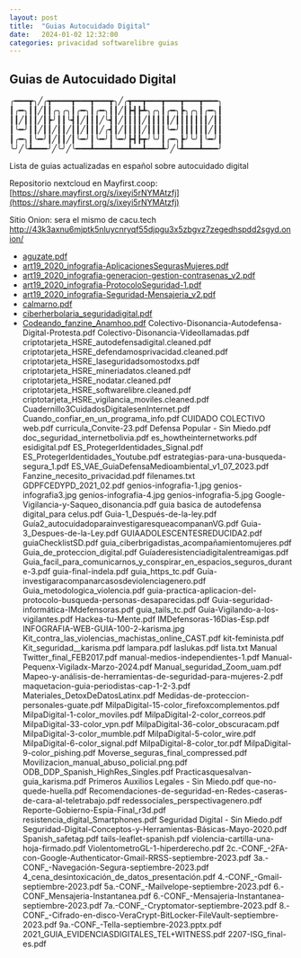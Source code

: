 ```yaml
---
layout: post
title:  "Guias Autocuidado Digital"
date:   2024-01-02 12:32:00
categories: privacidad softwarelibre guias
---
```

## Guias de Autocuidado Digital

╭━━━┳╮╱╭┳━━━━┳━━━┳━━━┳╮╱╭┳━━┳━━━┳━━━┳━━━┳━━━╮
┃╭━╮┃┃╱┃┃╭╮╭╮┃╭━╮┃╭━╮┃┃╱┃┣┫┣┻╮╭╮┃╭━╮┣╮╭╮┃╭━╮┃
┃┃╱┃┃┃╱┃┣╯┃┃╰┫┃╱┃┃┃╱╰┫┃╱┃┃┃┃╱┃┃┃┃┃╱┃┃┃┃┃┃┃╱┃┃
┃╰━╯┃┃╱┃┃╱┃┃╱┃┃╱┃┃┃╱╭┫┃╱┃┃┃┃╱┃┃┃┃╰━╯┃┃┃┃┃┃╱┃┃
┃╭━╮┃╰━╯┃╱┃┃╱┃╰━╯┃╰━╯┃╰━╯┣┫┣┳╯╰╯┃╭━╮┣╯╰╯┃╰━╯┃
╰╯╱╰┻━━━╯╱╰╯╱╰━━━┻━━━┻━━━┻━━┻━━━┻╯╱╰┻━━━┻━━━╯


Lista de guias actualizadas en español sobre autocuidado digital 

Repositorio nextcloud en Mayfirst.coop:
[https://share.mayfirst.org/s/ixeyi5rNYMAtzfj](https://share.mayfirst.org/s/ixeyi5rNYMAtzfj)

Sitio Onion: sera el mismo de cacu.tech http://43k3axnu6mjptk5nluycnryqf55djpgu3x5zbgvz7zegedhspdd2sgyd.onion/


* [aguzate.pdf](https://cacu.tech/guias/aguzate.pdf)
* [art19_2020_infografia-AplicacionesSegurasMujeres.pdf](https://cacu.tech/art19_2020_infografia-AplicacionesSegurasMujeres.pdf)
* [art19_2020_infografia-generacion-gestion-contrasenas_v2.pdf](https://cacu.tech/art19_2020_infografia-generacion-gestion-contrasenas_v2.pdf)
* [art19_2020_infografia-ProtocoloSeguridad-1.pdf](https://cacu.tech/art19_2020_infografia-ProtocoloSeguridad-1.pdf)
* [art19_2020_infografia-Seguridad-Mensajeria_v2.pdf](https://cacu.tech/art19_2020_infografia-Seguridad-Mensajeria_v2.pdf)
* [calmarno.pdf](https://cacu.tech/calmarno.pdf)
* [ciberherbolaria_seguridadigital.pdf](https://cacu.tech/ciberherbolaria_seguridadigital.pdf)
* [Codeando_fanzine_Anamhoo.pdf](https://cacu.tech/Codeando_fanzine_Anamhoo.pdf)
Colectivo-Disonancia-Autodefensa-Digital-Protesta.pdf
Colectivo-Disonancia-Videollamadas.pdf
criptotarjeta_HSRE_autodefensadigital.cleaned.pdf
criptotarjeta_HSRE_defendamosprivacidad.cleaned.pdf
criptotarjeta_HSRE_laseguridadsomostodxs.pdf
criptotarjeta_HSRE_mineriadatos.cleaned.pdf
criptotarjeta_HSRE_nodatar.cleaned.pdf
criptotarjeta_HSRE_softwarelibre.cleaned.pdf
criptotarjeta_HSRE_vigilancia_moviles.cleaned.pdf
Cuadernillo3CuidadosDigitalesenInternet.pdf
Cuando_confiar_en_un_programa_info.pdf
CUIDADO COLECTIVO web.pdf
curricula_Convite-23.pdf
Defensa Popular - Sin Miedo.pdf
doc_seguridad_internetbolivia.pdf
es_howtheinternetworks.pdf
esidigital.pdf
ES_ProtegerIdentidades_Signal.pdf
ES_ProtegerIdentidades_Youtube.pdf
estrategias-para-una-busqueda-segura_1.pdf
ES_VAE_GuiaDefensaMedioambiental_v1_07_2023.pdf
Fanzine_necesito_privacidad.pdf
filenames.txt
GDPFCEDYPD_2021_02.pdf
genios-infografia-1.jpg
genios-infografia3.jpg
genios-infografia-4.jpg
genios-infografia-5.jpg
Google-Vigilancia-y-Saqueo_disonancia.pdf
guia basica de autodefensa digital_para celus.pdf
Guia-1_Después-de-la-ley.pdf
Guía2_autocuidadoparainvestigaresqueacompananVG.pdf
Guia-3_Despues-de-la-Ley.pdf
GUIAADOLESCENTESREDUCIDA2.pdf
guiaChecklistSD.pdf
guia_ciberbrigadistas_acompañamientomujeres.pdf
Guia_de_proteccion_digital.pdf
Guíaderesistenciadigitalentreamigas.pdf
Guia_facil_para_comunicarnos_y_conspirar_en_espacios_seguros_durante-3.pdf
guia-final-indela.pdf
guia_https_tc.pdf
Guía-investigaracompanarcasosdeviolenciagenero.pdf
Guia_metodologica_violencia.pdf
guia-practica-aplicacion-del-protocolo-busqueda-personas-desaparecidas.pdf
Guia-seguridad-informática-IMdefensoras.pdf
guia_tails_tc.pdf
Guia-Vigilando-a-los-vigilantes.pdf
Hackea-tu-Mente.pdf
IMDefensoras-16Dias-Esp.pdf
INFOGRAFIA-WEB-GUIA-100-2-karisma.jpg
Kit_contra_las_violencias_machistas_online_CAST.pdf
kit-feminista.pdf
Kit_seguridad__karisma.pdf
lampara.pdf
laslukas.pdf
lista.txt
Manual Twitter_final_FEB2017.pdf
manual-medios-independientes-1.pdf
Manual-Pequenx-Vigiladx-Marzo-2024.pdf
Manual_seguridad_Zoom_uam.pdf
Mapeo-y-análisis-de-herramientas-de-seguridad-para-mujeres-2.pdf
maquetacion-guia-periodistas-cap-1-2-3.pdf
Materiales_DetoxDeDatosLatinx.pdf
Medidas-de-proteccion-personales-guate.pdf
MilpaDigital-15-color_firefoxcomplementos.pdf
MilpaDigital-1-color_moviles.pdf
MilpaDigital-2-color_correos.pdf
MilpaDigital-33-color_vpn.pdf
MilpaDigital-36-color_obscuracam.pdf
MilpaDigital-3-color_mumble.pdf
MilpaDigital-5-color_wire.pdf
MilpaDigital-6-color_signal.pdf
MilpaDigital-8-color_tor.pdf
MilpaDigital-9-color_pishing.pdf
Moverse_seguras_final_compressed.pdf
Movilizacion_manual_abuso_policial.png.pdf
ODB_DDP_Spanish_HighRes_Singles.pdf
Practicasquesalvan-guia_karisma.pdf
Primeros Auxilios Legales - Sin Miedo.pdf
que-no-quede-huella.pdf
Recomendaciones-de-seguridad-en-Redes-caseras-de-cara-al-teletrabajo.pdf
redessociales_perspectivagenero.pdf
Reporte-Gobierno-Espía-Final_r3d.pdf
resistencia_digital_Smartphones.pdf
Seguridad Digital - Sin Miedo.pdf
Seguridad-Digital-Conceptos-y-Herramientas-Básicas-Mayo-2020.pdf
Spanish_safetag.pdf
tails-leaflet-spanish.pdf
violencia-cartilla-una-hoja-firmado.pdf
ViolentometroGL-1-hiperderecho.pdf
2c.-CONF_-2FA-con-Google-Authenticator-Gmail-RRSS-septiembre-2023.pdf
3a.-CONF_-Navegación-Segura-septiembre-2023.pdf
4_cena_desintoxicación_de_datos_presentación.pdf
4.-CONF_-Gmail-septiembre-2023.pdf
5a.-CONF_-Mailvelope-septiembre-2023.pdf
6.-CONF_Mensajeria-Instantanea.pdf
6.-CONF_-Mensajeria-Instantanea-septiembre-2023.pdf
7a.-CONF_-Cryptomator-septiembre-2023.pdf
8.-CONF_-Cifrado-en-disco-VeraCrypt-BitLocker-FileVault-septiembre-2023.pdf
9a.-CONF_-Tella-septiembre-2023.pptx.pdf
2021_GUIA_EVIDENCIASDIGITALES_TEL+WITNESS.pdf
2207-ISG_final-es.pdf

